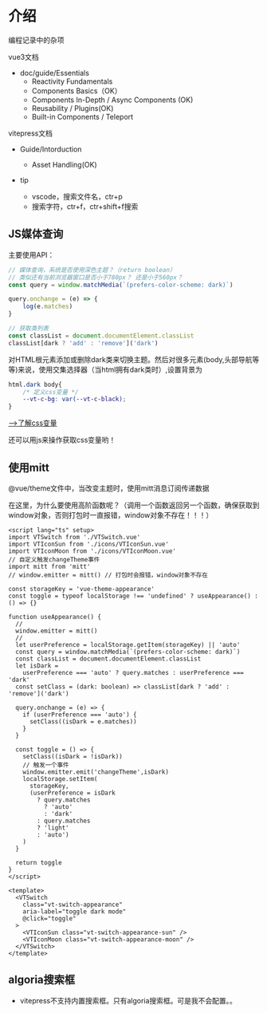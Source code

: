 # 介绍

编程记录中的杂项

vue3文档
- doc/guide/Essentials 
    - Reactivity Fundamentals
    - Components Basics（OK）
    - Components In-Depth / Async Components (OK)
    - Reusability / Plugins(OK)
    - Built-in Components / Teleport

vitepress文档
- Guide/Intorduction
    - Asset Handling(OK)

- tip
  - vscode，搜索文件名，ctr+p
  - 搜索字符，ctr+f，ctr+shift+f搜索

## JS媒体查询
主要使用API：
```js
// 媒体查询，系统是否使用深色主题？（return boolean）
// 类似还有当前浏览器窗口是否小于780px？ 还是小于560px？
const query = window.matchMedia(`(prefers-color-scheme: dark)`)

query.onchange = (e) => {
    log(e.matches)
}

// 获取类列表
const classList = document.documentElement.classList
classList[dark ? 'add' : 'remove']('dark')
```
对HTML根元素添加或删除dark类来切换主题。然后对很多元素(body,头部导航等等)来说，使用交集选择器（当html拥有dark类时）,设置背景为
```css
html.dark body{
    /* 定义css变量 */
    --vt-c-bg: var(--vt-c-black);
}
```
[-->了解css变量](https://www.ruanyifeng.com/blog/2017/05/css-variables.html)

还可以用js来操作获取css变量哟！

## 使用mitt
@vue/theme文件中，当改变主题时，使用mitt消息订阅传递数据

在这里，为什么要使用高阶函数呢？（调用一个函数返回另一个函数，确保获取到window对象，否则打包时一直报错，window对象不存在！！！）
```vue
<script lang="ts" setup>
import VTSwitch from './VTSwitch.vue'
import VTIconSun from './icons/VTIconSun.vue'
import VTIconMoon from './icons/VTIconMoon.vue'
// 自定义触发changeTheme事件
import mitt from 'mitt'
// window.emitter = mitt() // 打包时会报错，window对象不存在
 
const storageKey = 'vue-theme-appearance'
const toggle = typeof localStorage !== 'undefined' ? useAppearance() : () => {}

function useAppearance() {
  //
  window.emitter = mitt()
  //
  let userPreference = localStorage.getItem(storageKey) || 'auto'
  const query = window.matchMedia(`(prefers-color-scheme: dark)`)
  const classList = document.documentElement.classList
  let isDark =
    userPreference === 'auto' ? query.matches : userPreference === 'dark'
  const setClass = (dark: boolean) => classList[dark ? 'add' : 'remove']('dark')

  query.onchange = (e) => {
    if (userPreference === 'auto') {
      setClass((isDark = e.matches))
    }
  }

  const toggle = () => {
    setClass((isDark = !isDark))
    // 触发一个事件
    window.emitter.emit('changeTheme',isDark)
    localStorage.setItem(
      storageKey,
      (userPreference = isDark
        ? query.matches
          ? 'auto'
          : 'dark'
        : query.matches
        ? 'light'
        : 'auto')
    )
  }

  return toggle
}
</script>

<template>
  <VTSwitch
    class="vt-switch-appearance"
    aria-label="toggle dark mode"
    @click="toggle"
  >
    <VTIconSun class="vt-switch-appearance-sun" />
    <VTIconMoon class="vt-switch-appearance-moon" />
  </VTSwitch>
</template>
```

## algoria搜索框

- vitepress不支持内置搜索框。只有algoria搜索框。可是我不会配置。。
